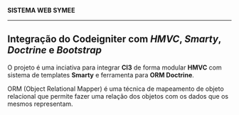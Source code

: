 **SISTEMA WEB SYMEE**

---

## Integração do Codeigniter com *HMVC*, *Smarty*, *Doctrine* e *Bootstrap*

O projeto é uma inciativa para integrar **CI3** de forma modular **HMVC** com sistema de templates **Smarty** e ferramenta para **ORM Doctrine**.

ORM (Object Relational Mapper) é uma técnica de mapeamento de objeto relacional que permite fazer uma relação dos objetos com os dados que os mesmos representam.
